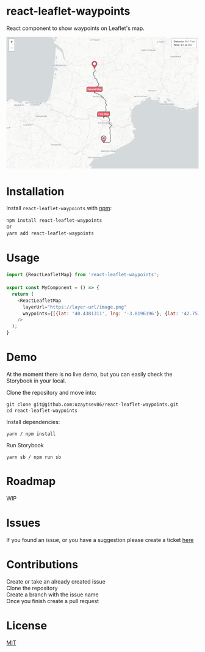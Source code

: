 # react-leaflet-waypoints
React component to show waypoints on Leaflet's map.

![Screenshot](https://github.com/ozaytsev86/react-leaflet-waypoints/blob/main/rlw-screenshot.png?raw=true)

# Installation
Install `react-leaflet-waypoints` with [npm](https://www.npmjs.com/):

`npm install react-leaflet-waypoints`  
or  
`yarn add react-leaflet-waypoints`

# Usage

```javascript
import {ReactLeafletMap} from 'react-leaflet-waypoints';

export const MyComponent = () => {
  return (
    <ReactLeafletMap
      layerUrl="https://layer-url/image.png"
      waypoints={[{lat: '40.4381311', lng: '-3.8196196'}, {lat: '42.7576862', lng: '1.5082874'}]}
    />
  );
}
```


# Demo
At the moment there is no live demo, but you can easily check the Storybook in your local.

Clone the repository and move into:
```
git clone git@github.com:ozaytsev86/react-leaflet-waypoints.git
cd react-leaflet-waypoints
```

Install dependencies:
```
yarn / npm install
```

Run Storybook
```
yarn sb / npm run sb
```

# Roadmap
WIP

# Issues
If you found an issue, or you have a suggestion please create a ticket [here](https://github.com/ozaytsev86/react-leaflet-waypoints/issues)

# Contributions
Create or take an already created issue  
Clone the repository  
Create a branch with the issue name  
Once you finish create a pull request  

# License
[MIT](https://opensource.org/licenses/MIT)